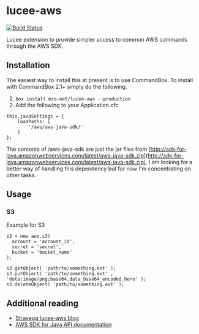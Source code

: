 # lucee-aws

[![Build Status](https://travis-ci.org/mso-net/lucee-aws.svg?branch=master)](https://travis-ci.org/mso-net/lucee-aws)

Lucee extension to provide simpler access to common AWS commands through the AWS SDK.

## Installation

The easiest way to install this at present is to use CommandBox.  To install with CommandBox 2.1+ simply do the following.

1. `box install mso-net/lucee-aws --production`
2. Add the following to your Application.cfc
```
this.javaSettings = {
    loadPaths: [
        '/aws/aws-java-sdk/'
    ]
};
```

The contents of /aws-java-sdk are just the jar files from [http://sdk-for-java.amazonwebservices.com/latest/aws-java-sdk.zip](http://sdk-for-java.amazonwebservices.com/latest/aws-java-sdk.zip).  I am looking for a better way of handling this dependency but for now I'm concentrating on other tasks.

## Usage

### S3
Example for S3

```
s3 = new aws.s3( 
  account = 'account_id',
  secret = 'secret',
  bucket = 'bucket_name'
);

s3.getObject( 'path/to/something.ext' );
s3.putObject( 'path/to/something.ext' , 'data:image/png;base64,data_base64_encoded_here' );
s3.deleteObject( 'path/to/something.ext' );
```

## Additional reading

- [Strayegg lucee-aws blog](http://www.strayegg.com/tag/lucee-aws/)
- [AWS SDK for Java API documentation](http://docs.aws.amazon.com/AWSJavaSDK/latest/javadoc/index.html)
